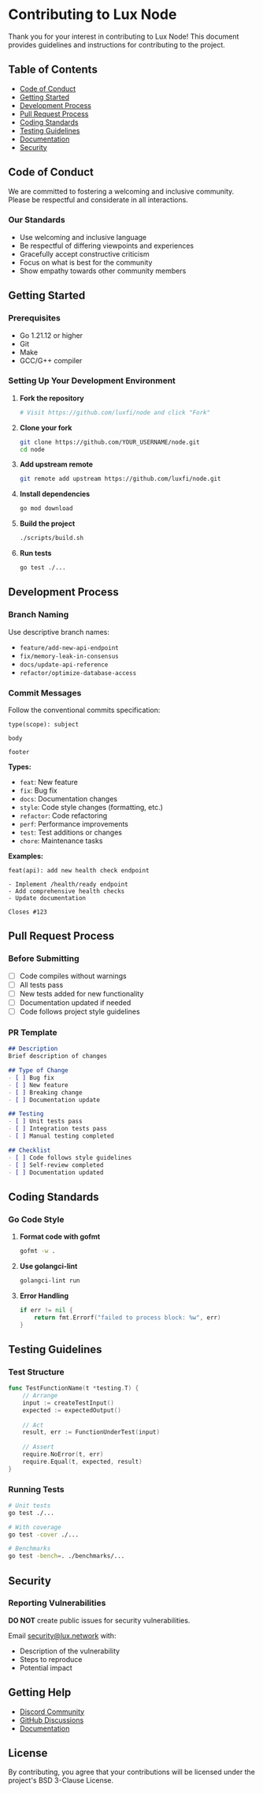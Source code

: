 # Contributing to Lux Node

Thank you for your interest in contributing to Lux Node! This document provides guidelines and instructions for contributing to the project.

## Table of Contents

- [Code of Conduct](#code-of-conduct)
- [Getting Started](#getting-started)
- [Development Process](#development-process)
- [Pull Request Process](#pull-request-process)
- [Coding Standards](#coding-standards)
- [Testing Guidelines](#testing-guidelines)
- [Documentation](#documentation)
- [Security](#security)

## Code of Conduct

We are committed to fostering a welcoming and inclusive community. Please be respectful and considerate in all interactions.

### Our Standards

- Use welcoming and inclusive language
- Be respectful of differing viewpoints and experiences
- Gracefully accept constructive criticism
- Focus on what is best for the community
- Show empathy towards other community members

## Getting Started

### Prerequisites

- Go 1.21.12 or higher
- Git
- Make
- GCC/G++ compiler

### Setting Up Your Development Environment

1. **Fork the repository**
   ```bash
   # Visit https://github.com/luxfi/node and click "Fork"
   ```

2. **Clone your fork**
   ```bash
   git clone https://github.com/YOUR_USERNAME/node.git
   cd node
   ```

3. **Add upstream remote**
   ```bash
   git remote add upstream https://github.com/luxfi/node.git
   ```

4. **Install dependencies**
   ```bash
   go mod download
   ```

5. **Build the project**
   ```bash
   ./scripts/build.sh
   ```

6. **Run tests**
   ```bash
   go test ./...
   ```

## Development Process

### Branch Naming

Use descriptive branch names:
- `feature/add-new-api-endpoint`
- `fix/memory-leak-in-consensus`
- `docs/update-api-reference`
- `refactor/optimize-database-access`

### Commit Messages

Follow the conventional commits specification:

```
type(scope): subject

body

footer
```

**Types:**
- `feat`: New feature
- `fix`: Bug fix
- `docs`: Documentation changes
- `style`: Code style changes (formatting, etc.)
- `refactor`: Code refactoring
- `perf`: Performance improvements
- `test`: Test additions or changes
- `chore`: Maintenance tasks

**Examples:**
```
feat(api): add new health check endpoint

- Implement /health/ready endpoint
- Add comprehensive health checks
- Update documentation

Closes #123
```

## Pull Request Process

### Before Submitting

- [ ] Code compiles without warnings
- [ ] All tests pass
- [ ] New tests added for new functionality
- [ ] Documentation updated if needed
- [ ] Code follows project style guidelines

### PR Template

```markdown
## Description
Brief description of changes

## Type of Change
- [ ] Bug fix
- [ ] New feature
- [ ] Breaking change
- [ ] Documentation update

## Testing
- [ ] Unit tests pass
- [ ] Integration tests pass
- [ ] Manual testing completed

## Checklist
- [ ] Code follows style guidelines
- [ ] Self-review completed
- [ ] Documentation updated
```

## Coding Standards

### Go Code Style

1. **Format code with gofmt**
   ```bash
   gofmt -w .
   ```

2. **Use golangci-lint**
   ```bash
   golangci-lint run
   ```

3. **Error Handling**
   ```go
   if err != nil {
       return fmt.Errorf("failed to process block: %w", err)
   }
   ```

## Testing Guidelines

### Test Structure

```go
func TestFunctionName(t *testing.T) {
    // Arrange
    input := createTestInput()
    expected := expectedOutput()
    
    // Act
    result, err := FunctionUnderTest(input)
    
    // Assert
    require.NoError(t, err)
    require.Equal(t, expected, result)
}
```

### Running Tests

```bash
# Unit tests
go test ./...

# With coverage
go test -cover ./...

# Benchmarks
go test -bench=. ./benchmarks/...
```

## Security

### Reporting Vulnerabilities

**DO NOT** create public issues for security vulnerabilities.

Email security@lux.network with:
- Description of the vulnerability
- Steps to reproduce
- Potential impact

## Getting Help

- [Discord Community](https://discord.gg/lux)
- [GitHub Discussions](https://github.com/luxfi/node/discussions)
- [Documentation](https://docs.lux.network)

## License

By contributing, you agree that your contributions will be licensed under the project's BSD 3-Clause License.
